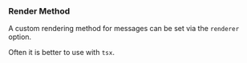 ### Render Method

A custom rendering method for messages can be set via the `renderer` option.

Often it is better to use with `tsx`.
